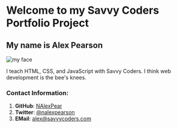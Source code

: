# Welcome to my Savvy Coders Portfolio Project
## My name is Alex Pearson

![my face](https://avatars3.githubusercontent.com/u/9038489?s=460&v=4)

I teach HTML, CSS, and JavaScript with Savvy Coders. I think web development is the bee's knees.

### Contact Information:
1. **GitHub**: [NAlexPear](https://github.com/nalexpear)
2. **Twitter**: [@nalexpearson](https://twitter.com/nalexpearson)
3. **EMail**: alex@savvycoders.com

